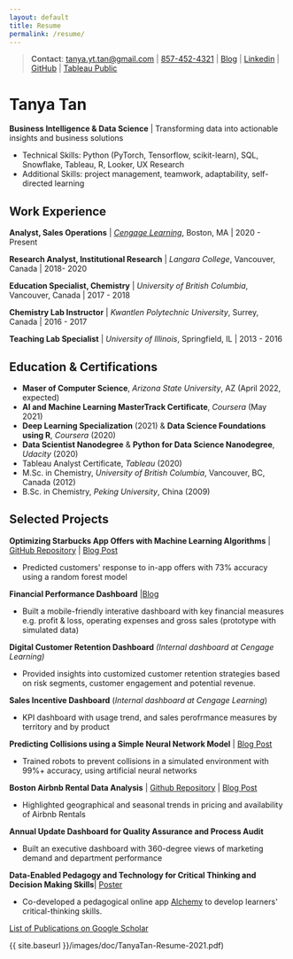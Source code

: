 ```yaml
---
layout: default
title: Resume
permalink: /resume/
---
```


> **Contact**:   [tanya.yt.tan@gmail.com](mailto:tanya.yt.tan@gmail.com) \| [857-452-4321](tel:8574524321)  \|  [Blog](https://tanyayt.github.io/)  \|  [Linkedin]( https://www.linkedin.com/in/tanyatan/ )  \|  [GitHub](https://github.com/tanyayt) \|  [Tableau Public](https://public.tableau.com/profile/tanyayt)

# Tanya Tan

**Business Intelligence & Data Science** | Transforming data into actionable insights and business solutions

- Technical Skills: Python (PyTorch, Tensorflow, scikit-learn), SQL, Snowflake, Tableau, R, Looker, UX Research
- Additional Skills: project management, teamwork, adaptability, self-directed learning

## Work Experience
**Analyst, Sales Operations** | *[Cengage Learning](https://www.cengage.com)*, Boston, MA \| 2020 - Present

**Research Analyst, Institutional Research** | *Langara College*, Vancouver, Canada  \|  2018- 2020

**Education Specialist, Chemistry** \| *University of British Columbia*, Vancouver, Canada \| 2017 - 2018

**Chemistry Lab Instructor** \| *Kwantlen Polytechnic University*, Surrey, Canada  \| 2016 - 2017

**Teaching Lab Specialist** \| *University of Illinois*, Springfield, IL \| 2013 - 2016

## Education & Certifications

- **Maser of Computer Science**, *Arizona State University*, AZ (April 2022, expected)
- **AI and Machine Learning MasterTrack Certificate**, *Coursera* (May 2021)
- **Deep Learning Specialization** (2021) & **Data Science Foundations using R**, *Coursera*  (2020)
- **Data Scientist Nanodegree** & **Python for Data Science Nanodegree**, *Udacity* (2020)
- Tableau Analyst Certificate, *Tableau* (2020)
- M.Sc. in Chemistry, *University of British Columbia*, Vancouver, BC, Canada (2012)
- B.Sc. in Chemistry, *Peking University*, China (2009)

## Selected Projects

**Optimizing Starbucks App Offers with Machine Learning Algorithms**  \| [GitHub Repository](https://github.com/tanyayt/starbucks_optimizing_app_offers) \| [Blog Post](https://tanyayt.github.io/Optimizing-App-Offers-Starbucks/)

- Predicted customers' response to in-app offers with 73% accuracy using a random forest model

**Financial Performance Dashboard** \|[Blog](https://tanyayt.github.io/build-financial-performance-dashboard-on-tableau/)

- Built a mobile-friendly interative dashboard with key financial measures e.g. profit & loss, operating expenses and gross sales (prototype with simulated data)

**Digital Customer Retention Dashboard** *(Internal dashboard at Cengage Learning)*

* Provided insights into customized customer retention strategies based on risk segments, customer engagement and potential revenue. 

**Sales Incentive Dashboard** (*Internal dashboard at Cengage Learning*) 

* KPI dashboard with usage trend, and sales perofrmance measures by territory and by product

**Predicting Collisions using a Simple Neural Network Model** | [Blog Post](https://tanyayt.github.io/Preventing-Collisions-using-a-Simple-Neural-Network-Model)

* Trained robots to prevent collisions in a simulated environment with 99%+ accuracy, using artificial neural networks

**Boston Airbnb Rental Data Analysis** \| [Github Repository](https://github.com/tanyayt/boston_airbnb_analysis) \| [Blog Post](https://tanyayt.github.io/Boston-airbnb-market/)

- Highlighted geographical and seasonal trends in pricing and availability of Airbnb Rentals

**Annual Update Dashboard for Quality Assurance and Process Audit**

- Built an executive dashboard with 360-degree views of marketing demand and department performance

**Data-Enabled Pedagogy and Technology for Critical Thinking and Decision Making Skills**\| [Poster](https://tlef2.sites.olt.ubc.ca/files/2018/05/SCI_Walter_Algar.png)

*  Co-developed a pedagogical online app [Alchemy](https://alchemy.elearning.ubc.ca/#/login) to develop learners' critical-thinking skills.

[List of Publications on Google Scholar](https://scholar.google.com/citations?user=DSYVH-QAAAAJ&hl=en)



{{ site.baseurl }}/images/doc/TanyaTan-Resume-2021.pdf)